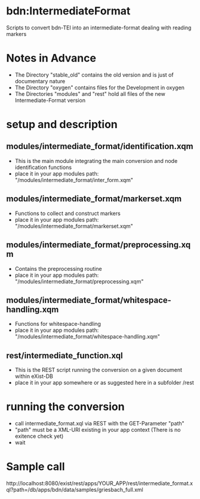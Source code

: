 # bdn:IntermediateFormat
Scripts to convert bdn-TEI into an intermediate-format dealing with reading markers

# Notes in Advance
  - The Directory "stable_old" contains the old version and is just of documentary nature
  - The Directory "oxygen" contains files for the Development in oxygen
  - The Directories "modules" and "rest" hold all files of the new Intermediate-Format version

# setup and description
## modules/intermediate_format/identification.xqm
  - This is the main module integrating the main conversion and node identification functions
  - place it in your app modules path: "/modules/intermediate_format/inter_form.xqm" 

## modules/intermediate_format/markerset.xqm
  - Functions to collect and construct markers 
  - place it in your app modules path: "/modules/intermediate_format/markerset.xqm"

## modules/intermediate_format/preprocessing.xqm
  - Contains the preprocessing routine 
  - place it in your app modules path: "/modules/intermediate_format/preprocessing.xqm" 

## modules/intermediate_format/whitespace-handling.xqm
  - Functions for whitespace-handling
  - place it in your app modules path: "/modules/intermediate_format/whitespace-handling.xqm"

## rest/intermediate_function.xql
  - This is the REST script running the conversion on a given document within eXist-DB
  - place it in your app somewhere or as suggested here in a subfolder /rest  

# running the conversion
  - call intermediate_format.xql via REST with the GET-Parameter "path"
  - "path" must be a XML-URI existing in your app context (There is no exitence check yet)
  - wait

# Sample call
http://localhost:8080/exist/rest/apps/YOUR_APP/rest/intermediate_format.xql?path=/db/apps/bdn/data/samples/griesbach_full.xml
